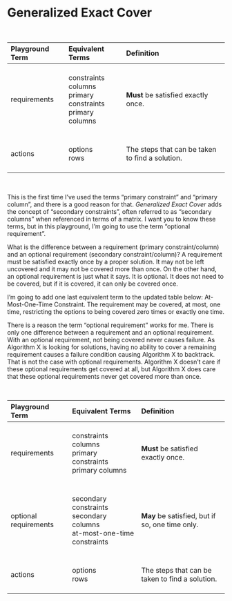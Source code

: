 # Generalized Exact Cover



<BR>

| Playground Term | Equivalent Terms          | Definition                                |
|:--|:----|:------------------------------------------------------------------|
| requirements|<BR>constraints<BR>columns<BR>primary constraints<BR>primary columns<BR><BR>| __Must__ be satisfied exactly once. |
| actions |<BR>options<BR>rows<BR><BR>| The steps that can be taken to find a solution.|

<BR>

This is the first time I’ve used the terms “primary constraint” and “primary column”, and there is a good reason for that. _Generalized Exact Cover_ adds the concept of “secondary constraints”, often referred to as “secondary columns” when referenced in terms of a matrix. I want you to know these terms, but in this playground, I’m going to use the term “optional requirement”.

What is the difference between a requirement (primary constraint/column) and an optional requirement (secondary constraint/column)? A requirement must be satisfied exactly once by a proper solution. It may not be left uncovered and it may not be covered more than once. On the other hand, an optional requirement is just what it says. It is optional. It does not need to be covered, but if it is covered, it can only be covered once.

I’m going to add one last equivalent term to the updated table below: At-Most-One-Time Constraint. The requirement may be covered, at most, one time, restricting the options to being covered zero times or exactly one time.

There is a reason the term “optional requirement” works for me. There is only one difference between a requirement and an optional requirement. With an optional requirement, not being covered never causes failure. As Algorithm X is looking for solutions, having no ability to cover a remaining requirement causes a failure condition causing Algorithm X to backtrack. That is not the case with optional requirements. Algorithm X doesn’t care if these optional requirements get covered at all, but Algorithm X does care that these optional requirements never get covered more than once.

<BR>

| Playground Term | Equivalent Terms          | Definition                                |
|:--|:----|:------------------------------------------------------------------|
| requirements|<BR>constraints<BR>columns<BR>primary constraints<BR>primary columns<BR><BR>| __Must__ be satisfied exactly once. |
| optional requirements|<BR>secondary constraints<BR>secondary columns<BR>at-most-one-time constraints<BR><BR>| __May__ be satisfied, but if so, one time only. |
| actions |<BR>options<BR>rows<BR><BR>| The steps that can be taken to find a solution.|
